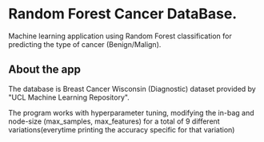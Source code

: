 # Random Forest Cancer DataBase.
Machine learning application using Random Forest classification for predicting the type of cancer (Benign/Malign).
## About the app
The database is Breast Cancer Wisconsin (Diagnostic) dataset provided by "UCL Machine Learning Repository".

The program works with  hyperparameter tuning, modifying the in-bag and node-size (max_samples, max_features) for a total of 9 different variations(everytime printing the accuracy specific for that variation)
